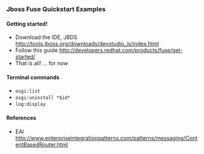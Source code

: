 

### Jboss Fuse Quickstart Examples


#### Getting started!

- Download the IDE, JBDS http://tools.jboss.org/downloads/devstudio_is/index.html
- Follow this guide http://developers.redhat.com/products/fuse/get-started/
- That is all! ... for now


#### Terminal commands

- `osgi:list`
- `osgi:uninstall *$id*`
- `log:display`


#### References

- EAI http://www.enterpriseintegrationpatterns.com/patterns/messaging/ContentBasedRouter.html
